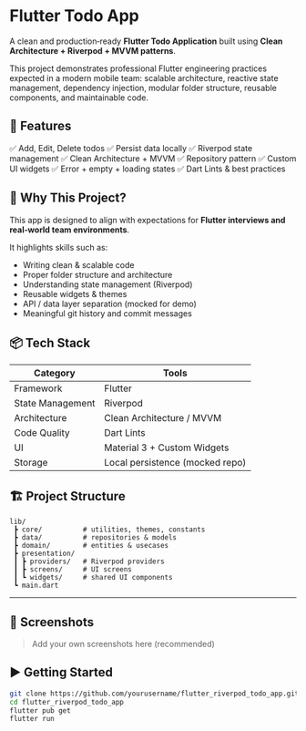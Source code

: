 # Flutter Todo App

A clean and production‑ready **Flutter Todo Application** built using **Clean Architecture + Riverpod + MVVM patterns**.

This project demonstrates professional Flutter engineering practices expected in a modern mobile team: scalable architecture, reactive state management, dependency injection, modular folder structure, reusable components, and maintainable code.

## 🚀 Features

✅ Add, Edit, Delete todos
✅ Persist data locally
✅ Riverpod state management
✅ Clean Architecture + MVVM
✅ Repository pattern
✅ Custom UI widgets
✅ Error + empty + loading states
✅ Dart Lints & best practices

## 🎯 Why This Project?

This app is designed to align with expectations for **Flutter interviews and real‑world team environments**.

It highlights skills such as:

* Writing clean & scalable code
* Proper folder structure and architecture
* Understanding state management (Riverpod)
* Reusable widgets & themes
* API / data layer separation (mocked for demo)
* Meaningful git history and commit messages


## 📦 Tech Stack

| Category         | Tools                           |
| ---------------- | ------------------------------- |
| Framework        | Flutter                         |
| State Management | Riverpod                        |
| Architecture     | Clean Architecture / MVVM       |
| Code Quality     | Dart Lints                      |
| UI               | Material 3 + Custom Widgets     |
| Storage          | Local persistence (mocked repo) |



## 🏗️ Project Structure

```
lib/
 ┣ core/          # utilities, themes, constants
 ┣ data/          # repositories & models
 ┣ domain/        # entities & usecases
 ┣ presentation/
 ┃ ┣ providers/   # Riverpod providers
 ┃ ┣ screens/     # UI screens
 ┃ ┗ widgets/     # shared UI components
 ┗ main.dart
```

---

## 📸 Screenshots

> Add your own screenshots here (recommended)



## ▶️ Getting Started

```bash
git clone https://github.com/yourusername/flutter_riverpod_todo_app.git
cd flutter_riverpod_todo_app
flutter pub get
flutter run
```
